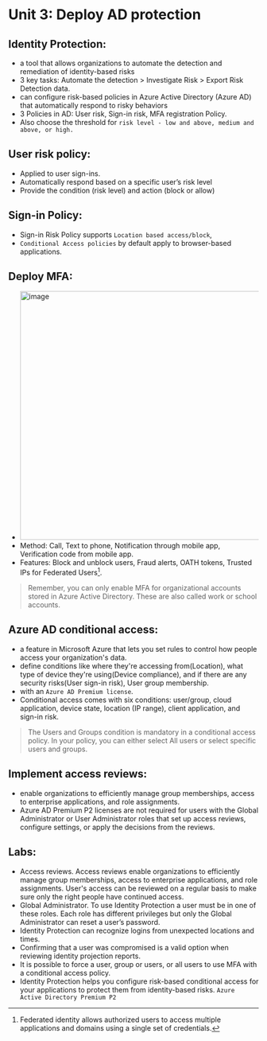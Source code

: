 # Unit 3: Deploy AD protection

## Identity Protection:
- a tool that allows organizations to automate the detection and remediation of identity-based risks
- 3 key tasks: Automate the detection > Investigate Risk > Export Risk Detection data.
- can configure risk-based policies in Azure Active Directory (Azure AD) that automatically respond to risky behaviors
- 3 Policies in AD: User risk, Sign-in risk, MFA registration Policy.
- Also choose the threshold for `risk level - low and above, medium and above, or high.`

## User risk policy:
- Applied to user sign-ins.
- Automatically respond based on a specific user’s risk level
- Provide the condition (risk level) and action (block or allow)

## Sign-in Policy:
- Sign-in Risk Policy supports `Location based access/block`,
- `Conditional Access policies` by default apply to browser-based applications.

## Deploy MFA:
- <img width="500" alt="image" src="https://github.com/cybersome/Azure-Certifications-Guides/assets/40174034/121301af-ffba-4ae9-a3fe-5d29cf6d5ced">
- Method: Call, Text to phone, Notification through mobile app, Verification code from mobile app.
- Features: Block and unblock users, Fraud alerts, OATH tokens, Trusted IPs for Federated Users[^1].
> Remember, you can only enable MFA for organizational accounts stored in Azure Active Directory. These are also called work or school accounts.


## Azure AD conditional access:
- a feature in Microsoft Azure that lets you set rules to control how people access your organization's data.
- define conditions like where they're accessing from(Location), what type of device they're using(Device compliance), and if there are any security risks(User sign-in risk), User group membership.
- with an `Azure AD Premium license`.
- Conditional access comes with six conditions: user/group, cloud application, device state, location (IP range), client application, and sign-in risk.
> The Users and Groups condition is mandatory in a conditional access policy. In your policy, you can either select All users or select specific users and groups.

## Implement access reviews:
- enable organizations to efficiently manage group memberships, access to enterprise applications, and role assignments.
- Azure AD Premium P2 licenses are not required for users with the Global Administrator or User Administrator roles that set up access reviews, configure settings, or apply the decisions from the reviews.


## Labs:
- Access reviews. Access reviews enable organizations to efficiently manage group memberships, access to enterprise applications, and role assignments. User's access can be reviewed on a regular basis to make sure only the right people have continued access.
- Global Administrator. To use Identity Protection a user must be in one of these roles. Each role has different privileges but only the Global Administrator can reset a user’s password.
- Identity Protection can recognize logins from unexpected locations and times.
- Confirming that a user was compromised is a valid option when reviewing identity projection reports.
- It is possible to force a user, group or users, or all users to use MFA with a conditional access policy. 
- Identity Protection helps you configure risk-based conditional access for your applications to protect them from identity-based risks. `Azure Active Directory Premium P2`







[^1]: Federated identity allows authorized users to access multiple applications and domains using a single set of credentials.
